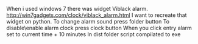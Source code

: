 When i used windows 7 there was widget Viblack alarm. 
http://win7gadgets.com/clock/viblack_alarm.html
I want to recreate that widget on python.
To change alarm sound press folder button
To disable\enable alarm clock press clock button
When you click entry alarm set to current time + 10 minutes
In dist folder script compilated to exe
